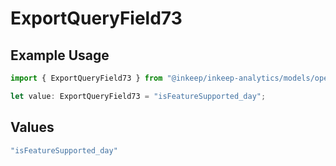 # ExportQueryField73

## Example Usage

```typescript
import { ExportQueryField73 } from "@inkeep/inkeep-analytics/models/operations";

let value: ExportQueryField73 = "isFeatureSupported_day";
```

## Values

```typescript
"isFeatureSupported_day"
```